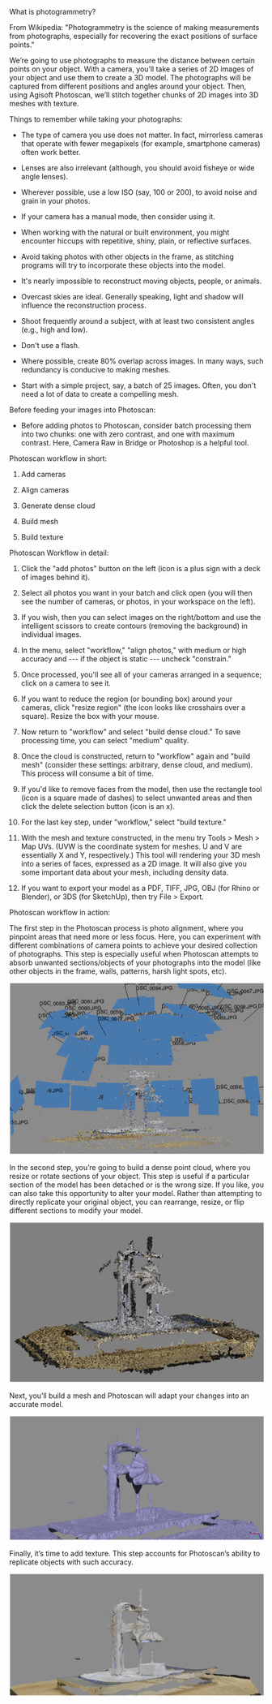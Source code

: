 What is photogrammetry?

From Wikipedia: "Photogrammetry is the science of making measurements from photographs, especially for recovering the exact positions of surface points."

We’re going to use photographs to measure the distance between certain points on your object. With a camera, you’ll take a series of 2D images of your object and use them to create a 3D model. The photographs will be captured from different positions and angles around your object. Then, using Agisoft Photoscan, we’ll stitch together chunks of 2D images into 3D meshes with texture. 

Things to remember while taking your photographs:

* The type of camera you use does not matter. In fact, mirrorless cameras that operate with fewer megapixels (for example, smartphone cameras) often work better.
* Lenses are also irrelevant (although, you should avoid fisheye or wide angle lenses).
* Wherever possible, use a low ISO (say, 100 or 200), to avoid noise and grain in your photos.
* If your camera has a manual mode, then consider using it.

* When working with the natural or built environment, you might encounter hiccups with repetitive, shiny, plain, or reflective surfaces.

* Avoid taking photos with other objects in the frame, as stitching programs will try to incorporate these objects into the model.

* It's nearly impossible to reconstruct moving objects, people, or animals.

* Overcast skies are ideal. Generally speaking, light and shadow will influence the reconstruction process.

* Shoot frequently around a subject, with at least two consistent angles (e.g., high and low).

* Don't use a flash.

* Where possible, create 80% overlap across images. In many ways, such redundancy is conducive to making meshes. 

* Start with a simple project, say, a batch of 25 images. Often, you don't need a lot of data to create a compelling mesh.

Before feeding your images into Photoscan:

* Before adding photos to Photoscan, consider batch processing them into two chunks: one with zero contrast, and one with maximum contrast. Here, Camera Raw in Bridge or Photoshop is a helpful tool.

Photoscan workflow in short:

1.    Add cameras

2.    Align cameras

3.   Generate dense cloud

4.    Build mesh

5.    Build texture

Photoscan Workflow in detail: 

1. Click the "add photos" button on the left (icon is a plus sign with a deck of images behind it).

2. Select all photos you want in your batch and click open (you will then see the number of cameras, or photos, in your workspace on the left).

3. If you wish, then you can select images on the right/bottom and use the intelligent scissors to create contours (removing the background) in individual images.

4. In the menu, select "workflow," "align photos," with medium or high accuracy and --- if the object is static --- uncheck "constrain."

5. Once processed, you'll see all of your cameras arranged in a sequence; click on a camera to see it.

6. If you want to reduce the region (or bounding box) around your cameras, click "resize region" (the icon looks like crosshairs over a square). Resize the box with your mouse.

7. Now return to "workflow" and select "build dense cloud." To save processing time, you can select "medium" quality.

8. Once the cloud is constructed, return to "workflow" again and "build mesh" (consider these settings: arbitrary, dense cloud, and medium). This process will consume a bit of time.

9. If you'd like to remove faces from the model, then use the rectangle tool (icon is a square made of dashes) to select unwanted areas and then click the delete selection button (icon is an x).

10. For the last key step, under "workflow," select "build texture."

11. With the mesh and texture constructed, in the menu try Tools > Mesh > Map UVs. (UVW is the coordinate system for meshes. U and V are essentially X and Y, respectively.) This tool will rendering your 3D mesh into a series of faces, expressed as a 2D image. It will also give you some important data about your mesh, including density data.

12. If you want to export your model as a PDF, TIFF, JPG, OBJ (for Rhino or Blender), or 3DS (for SketchUp), then try File > Export.

Photoscan workflow in action: 

The first step in the Photoscan process is photo alignment, where you pinpoint areas that need more or less focus. Here, you can experiment with different combinations of camera points to achieve your desired collection of photographs. This step is especially useful when Photoscan attempts to absorb unwanted sections/objects of your photographs into the model (like other objects in the frame, walls, patterns, harsh light spots, etc).

![image alt text](images/photoscan1.png)

In the second step, you’re going to build a dense point cloud, where you resize or rotate sections of your object. This step is useful if a particular section of the model has been detached or is the wrong size. If you like, you can also take this opportunity to alter your model. Rather than attempting to directly replicate your original object, you can rearrange, resize, or flip different sections to modify your model. 

![image alt text](images/photoscan2.png)

Next, you’ll build a mesh and Photoscan will adapt your changes into an accurate model. 

![image alt text](images/photoscan3.png)

Finally, it’s time to add texture. This step accounts for Photoscan’s ability to replicate objects with such accuracy.

![image alt text](images/photoscan4.png)

